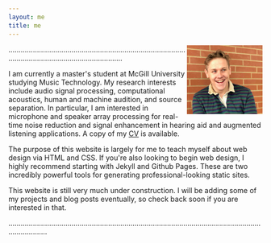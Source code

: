 ```yaml
---
layout: me
title: me
---
```

<img src="/assets/img/me3.jpg" alt="drawing" width="150" style="float: right;"/>
...............................................................................................................................................




I am currently a master's student at McGill University studying Music Technology. My research interests include audio signal processing, computational acoustics, human and machine audition, and source separation. In particular, I am interested in microphone and speaker array processing for real-time noise reduction and signal enhancement in hearing aid and augmented listening applications. A copy of my [CV](/cv) is available. 

The purpose of this website is largely for me to teach myself about web design via HTML and CSS. If you're also looking to begin web design, I highly recommend starting with Jekyll and Github Pages. These are two incredibly powerful tools for generating professional-looking static sites. 

This website is still very much under construction. I will be adding some of my projects and blog posts eventually, so check back soon if you are interested in that. 











...............................................................................................................................................